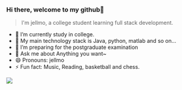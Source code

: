 ### Hi there, welcome to my github👋

> I'm jellmo, a college student learning full stack development.

- 🔭 I’m currently study in college.
- 🌱 My main technology stack is Java, python, matlab and so on...
- 👯 I’m preparing for the postgraduate examination
- 💬 Ask me about Anything you want~
- 😄 Pronouns: jellmo
- ⚡ Fun fact: Music, Reading, basketball and chess.

<p align="center"> 
    <img align="left" src="https://github-readme-stats.vercel.app/api?username=jellmo&show_icons=true&hide=prs,issues&count_private=true">
</p>

<!---
jellmo/jellmo is a ✨ special ✨ repository because its `README.md` (this file) appears on your GitHub profile.
You can click the Preview link to take a look at your changes.
--->
